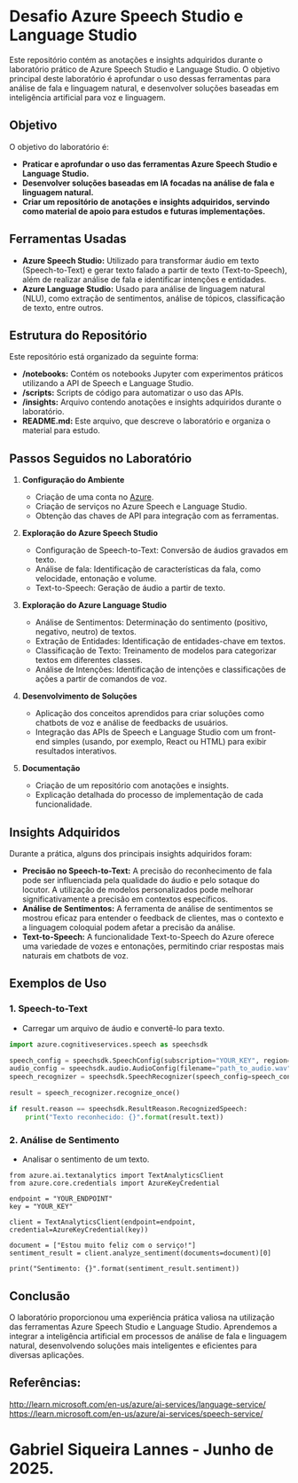 # Desafio Azure Speech Studio e Language Studio

Este repositório contém as anotações e insights adquiridos durante o laboratório prático de Azure Speech Studio e Language Studio. O objetivo principal deste laboratório é aprofundar o uso dessas ferramentas para análise de fala e linguagem natural, e desenvolver soluções baseadas em inteligência artificial para voz e linguagem.

## Objetivo

O objetivo do laboratório é:

- **Praticar e aprofundar o uso das ferramentas Azure Speech Studio e Language Studio.**
- **Desenvolver soluções baseadas em IA focadas na análise de fala e linguagem natural.**
- **Criar um repositório de anotações e insights adquiridos, servindo como material de apoio para estudos e futuras implementações.**

## Ferramentas Usadas

- **Azure Speech Studio:** Utilizado para transformar áudio em texto (Speech-to-Text) e gerar texto falado a partir de texto (Text-to-Speech), além de realizar análise de fala e identificar intenções e entidades.
- **Azure Language Studio:** Usado para análise de linguagem natural (NLU), como extração de sentimentos, análise de tópicos, classificação de texto, entre outros.

## Estrutura do Repositório

Este repositório está organizado da seguinte forma:

- **/notebooks:** Contém os notebooks Jupyter com experimentos práticos utilizando a API de Speech e Language Studio.
- **/scripts:** Scripts de código para automatizar o uso das APIs.
- **/insights:** Arquivo contendo anotações e insights adquiridos durante o laboratório.
- **README.md:** Este arquivo, que descreve o laboratório e organiza o material para estudo.

## Passos Seguidos no Laboratório

1. **Configuração do Ambiente**
   - Criação de uma conta no [Azure](https://azure.microsoft.com/).
   - Criação de serviços no Azure Speech e Language Studio.
   - Obtenção das chaves de API para integração com as ferramentas.

2. **Exploração do Azure Speech Studio**
   - Configuração de Speech-to-Text: Conversão de áudios gravados em texto.
   - Análise de fala: Identificação de características da fala, como velocidade, entonação e volume.
   - Text-to-Speech: Geração de áudio a partir de texto.

3. **Exploração do Azure Language Studio**
   - Análise de Sentimentos: Determinação do sentimento (positivo, negativo, neutro) de textos.
   - Extração de Entidades: Identificação de entidades-chave em textos.
   - Classificação de Texto: Treinamento de modelos para categorizar textos em diferentes classes.
   - Análise de Intenções: Identificação de intenções e classificações de ações a partir de comandos de voz.

4. **Desenvolvimento de Soluções**
   - Aplicação dos conceitos aprendidos para criar soluções como chatbots de voz e análise de feedbacks de usuários.
   - Integração das APIs de Speech e Language Studio com um front-end simples (usando, por exemplo, React ou HTML) para exibir resultados interativos.

5. **Documentação**
   - Criação de um repositório com anotações e insights.
   - Explicação detalhada do processo de implementação de cada funcionalidade.

## Insights Adquiridos

Durante a prática, alguns dos principais insights adquiridos foram:

- **Precisão no Speech-to-Text:** A precisão do reconhecimento de fala pode ser influenciada pela qualidade do áudio e pelo sotaque do locutor. A utilização de modelos personalizados pode melhorar significativamente a precisão em contextos específicos.
- **Análise de Sentimentos:** A ferramenta de análise de sentimentos se mostrou eficaz para entender o feedback de clientes, mas o contexto e a linguagem coloquial podem afetar a precisão da análise.
- **Text-to-Speech:** A funcionalidade Text-to-Speech do Azure oferece uma variedade de vozes e entonações, permitindo criar respostas mais naturais em chatbots de voz.

## Exemplos de Uso

### 1. **Speech-to-Text**
   - Carregar um arquivo de áudio e convertê-lo para texto.
   
   ```python
   import azure.cognitiveservices.speech as speechsdk
   
   speech_config = speechsdk.SpeechConfig(subscription="YOUR_KEY", region="YOUR_REGION")
   audio_config = speechsdk.audio.AudioConfig(filename="path_to_audio.wav")
   speech_recognizer = speechsdk.SpeechRecognizer(speech_config=speech_config, audio_config=audio_config)
   
   result = speech_recognizer.recognize_once()
   
   if result.reason == speechsdk.ResultReason.RecognizedSpeech:
       print("Texto reconhecido: {}".format(result.text))
```
### 2. **Análise de Sentimento**
   - Analisar o sentimento de um texto.

   ```
from azure.ai.textanalytics import TextAnalyticsClient
from azure.core.credentials import AzureKeyCredential

endpoint = "YOUR_ENDPOINT"
key = "YOUR_KEY"

client = TextAnalyticsClient(endpoint=endpoint, credential=AzureKeyCredential(key))

document = ["Estou muito feliz com o serviço!"]
sentiment_result = client.analyze_sentiment(documents=document)[0]

print("Sentimento: {}".format(sentiment_result.sentiment))
   ```

## Conclusão
O laboratório proporcionou uma experiência prática valiosa na utilização das ferramentas Azure Speech Studio e Language Studio. Aprendemos a integrar a inteligência artificial em processos de análise de fala e linguagem natural, desenvolvendo soluções mais inteligentes e eficientes para diversas aplicações.

## Referências:
http://learn.microsoft.com/en-us/azure/ai-services/language-service/
https://learn.microsoft.com/en-us/azure/ai-services/speech-service/

# Gabriel Siqueira Lannes - Junho de 2025.
